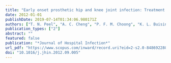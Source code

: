 ```yaml
---
title: "Early onset prosthetic hip and knee joint infection: Treatment and outcomes in Victoria, Australia"
date: 2012-01-01
publishDate: 2019-07-14T01:34:06.980171Z
authors: ["T. N. Peel", "A. C. Cheng", "P. F. M. Choong", "K. L. Buising"]
publication_types: ["2"]
abstract: ""
featured: false
publication: "*Journal of Hospital Infection*"
url_pdf: "https://www.scopus.com/inward/record.uri?eid=2-s2.0-84869228099&doi=10.1016%2fj.jhin.2012.09.005&partnerID=40&md5=fea2b686868588aac1858924e3a24c24"
doi: "10.1016/j.jhin.2012.09.005"
---
```


